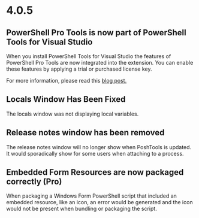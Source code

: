 # 4.0.5

## PowerShell Pro Tools is now part of PowerShell Tools for Visual Studio

When you install PowerShell Tools for Visual Studio the features of PowerShell Pro Tools are now integrated into the extension. You can enable these features by applying a trial or purchased license key. 

For more information, please read this [blog post.](https://poshtools.com/2018/10/24/powershell-tools-for-visual-studio-the-future/)

## Locals Window Has Been Fixed

The locals window was not displaying local variables. 

## Release notes window has been removed

The release notes window will no longer show when PoshTools is updated. It would sporadically show for some users when attaching to a process. 

## Embedded Form Resources are now packaged correctly \(Pro\)

When packaging a Windows Form PowerShell script that included an embedded resource, like an icon, an error would be generated and the icon would not be present when bundling or packaging the script. 



